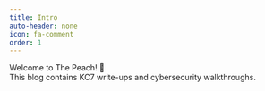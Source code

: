 ```yaml
---
title: Intro
auto-header: none
icon: fa-comment
order: 1
---
```

Welcome to The Peach! 🍑  
This blog contains KC7 write-ups and cybersecurity walkthroughs.
